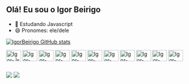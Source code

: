 ## Olá! Eu sou o Igor Beirigo

- 🌱 Estudando Javascript
- 😄 Pronomes: ele/dele
  <div>
[![IgorBeirigo GitHub stats](https://github-readme-stats.vercel.app/api?username=IgorBeirigo&show_icons=true&theme=drácula)](https://github.com/IgorBeirigo/github-readme-stats)
</div>

<div>
  <img align="center" alt="Igor-Js" height= "30" width="40" src="https://cdn.jsdelivr.net/gh/devicons/devicon@latest/icons/javascript/javascript-original.svg">
  <img align="center" alt="Igor-java" height= "30" width="40" src="https://cdn.jsdelivr.net/gh/devicons/devicon@latest/icons/java/java-original.svg">
  <img align="center" alt="Igor-Springboot" height= "30" width="40" src="https://cdn.jsdelivr.net/gh/devicons/devicon@latest/icons/spring/spring-original.svg">
  <img align="center" alt="Igor-html" height= "30" width="40" src="https://cdn.jsdelivr.net/gh/devicons/devicon@latest/icons/html5/html5-original.svg">
  <img align="center" alt="Igor-css" height= "30" width="40" src="https://cdn.jsdelivr.net/gh/devicons/devicon@latest/icons/css3/css3-original.svg">
  <img align="center" alt="Igor-react" height= "30" width="40" src="https://cdn.jsdelivr.net/gh/devicons/devicon@latest/icons/react/react-original.svg">
  <img align="center" alt="Igor-angular" height= "30" width="40" src="https://cdn.jsdelivr.net/gh/devicons/devicon@latest/icons/angularjs/angularjs-original.svg">
  <img align="center" alt="Igor-python" height= "30" width="40" src="https://cdn.jsdelivr.net/gh/devicons/devicon@latest/icons/python/python-original.svg" >
  <img align="center" alt="Igor-nodejs" height= "30" width="40" src="https://cdn.jsdelivr.net/gh/devicons/devicon@latest/icons/nodejs/nodejs-original.svg" >
  <img align="center" alt="Igor-mysql" height= "30" width="40" src="https://cdn.jsdelivr.net/gh/devicons/devicon@latest/icons/mysql/mysql-original.svg" >  
  <img align="center" alt="Igor-hibernate" height= "30" width="40" src="https://cdn.jsdelivr.net/gh/devicons/devicon@latest/icons/hibernate/hibernate-original.svg" >  
</div>

 ##

<div>
    <a href = "mailto:igorfernandes.b.silva@gmail.com"><img src="https://img.shields.io/badge/-Gmail-%23333?style=for-the-badge&logo=gmail&logoColor=white" target="_blank"></a>
    <a href="https://www.linkedin.com/in/igor-beirigo-a3a238245" target="_blank"><img src="https://img.shields.io/badge/-LinkedIn-%230077B5?style=for-the-badge&logo=linkedin&logoColor=white" target="_blank"></a> 
  
</div>
